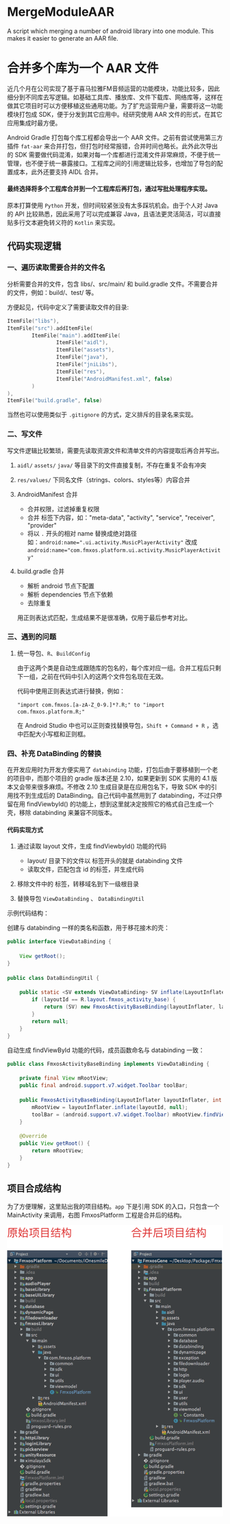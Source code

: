 # MergeModuleAAR
A script which merging a number of android library into one module. This makes it easier to generate an AAR file.


# 合并多个库为一个 AAR 文件

近几个月在公司实现了基于喜马拉雅FM音频运营的功能模块，功能比较多，因此细分到不同库去写逻辑。如基础工具库、播放库、文件下载库、网络库等，这样在做其它项目时可以方便移植这些通用功能。为了扩充运营用户量，需要将这一功能模块打包成 SDK，便于分发到其它应用中。经研究使用 AAR 文件的形式，在其它应用集成时最方便。

Android Gradle 打包每个库工程都会导出一个 AAR 文件。之前有尝试使用第三方插件 `fat-aar` 来合并打包，但打包时经常报错，合并时间也略长。此外此次导出的 SDK 需要做代码混淆，如果对每一个库都进行混淆文件非常麻烦，不便于统一管理，也不便于统一暴露接口。工程库之间的引用逻辑比较多，也增加了导包的配置成本，此外还要支持 AIDL 合并。


#### 最终选择将多个工程库合并到一个工程库后再打包，通过写批处理程序实现。


原本打算使用 `Python` 开发，但时间较紧张没有太多踩坑机会。由于个人对 Java 的 API 比较熟悉，因此采用了可以完成兼容 Java，且语法更灵活简洁，可以直接贴多行文本避免转义符的 `Kotlin` 来实现。


## 代码实现逻辑

### 一、遍历读取需要合并的文件名

分析需要合并的文件，包含 libs/、src/main/ 和 build.gradle 文件。不需要合并的文件，例如：build/、test/ 等。

方便起见，代码中定义了需要读取文件的目录:

```kotlin
ItemFile("libs"),
ItemFile("src").addItemFile(
        ItemFile("main").addItemFile(
                ItemFile("aidl"),
                ItemFile("assets"),
                ItemFile("java"),
                ItemFile("jniLibs"),
                ItemFile("res"),
                ItemFile("AndroidManifest.xml", false)
        )
),
ItemFile("build.gradle", false)
```

当然也可以使用类似于 `.gitignore` 的方式，定义排斥的目录名来实现。



### 二、写文件

写文件逻辑比较繁琐，需要先读取资源文件和清单文件的内容提取后再合并写出。

1. `aidl/` `assets/` `java/` 等目录下的文件直接复制，不存在重复不会有冲突
2. `res/values/` 下同名文件（strings、colors、styles等）内容合并
3. AndroidManifest 合并   
	- 合并权限，过滤掉重复权限
	- 合并 <application> 标签下内容，如："meta-data", "activity", "service", "receiver", "provider"
	- 将以 `.` 开头的相对 name 替换成绝对路径   
		如：`android:name=".ui.activity.MusicPlayerActivity"` 改成 `android:name="com.fmxos.platform.ui.activity.MusicPlayerActivity"`

4. build.gradle 合并
	- 解析 android 节点下配置
	- 解析 dependencies 节点下依赖
	- 去除重复
	
	用正则表达式匹配，生成结果不是很准确，仅用于最后参考对比。


### 三、遇到的问题

1. 统一导包、`R`、`BuildConfig`
	
	由于这两个类是自动生成跟随库的包名的，每个库对应一组。合并工程后只剩下一组，之前在代码中引入的这两个文件包名现在无效。  
	  
	代码中使用正则表达式进行替换，例如： 
	
	```
	"import com.fmxos.[a-zA-Z_0-9.]*?.R;" to "import com.fmxos.platform.R;"
	```
	
	在 Android Studio 中也可以正则查找替换导包，`Shift + Command + R` ，选中匹配大小写框和正则框。


### 四、补充 DataBinding 的替换

在开发应用时为开发方便实用了 `databinding` 功能，打包后由于要移植到一个老的项目中，而那个项目的 gradle 版本还是 2.10，如果更新到 SDK 实用的 4.1 版本又会带来很多麻烦。不修改 2.10 生成目录是在应用包名下，导致 SDK 中的引用找不到生成后的 DataBinding。自己代码中虽然用到了 databinding，不过只停留在用 findViewbyId() 的功能上，想到这里就决定按照它的格式自己生成一个壳，移除 databinding 来兼容不同版本。

#### 代码实现方式

1. 通过读取 layout 文件，生成 findViewbyId() 功能的代码
	- layout/ 目录下的文件以 <layout> 标签开头的就是 databinding 文件
	- 读取文件，匹配包含 id 的标签，并生成代码

2. 移除文件中的 <layout> 标签，转移域名到下一级根目录

3. 替换导包 `ViewDataBinding` 、 `DataBindingUtil`

示例代码结构：

创建与 databinding 一样的类名和函数，用于移花接木的壳：

```java
public interface ViewDataBinding {

    View getRoot();
}

public class DataBindingUtil {

    public static <SV extends ViewDataBinding> SV inflate(LayoutInflater layoutInflater, int layoutId, Object o, boolean b) {
        if (layoutId == R.layout.fmxos_activity_base) {
            return (SV) new FmxosActivityBaseBinding(layoutInflater, layoutId);
        }
        return null;
    }
}
```

自动生成 findViewById 功能的代码，成员函数命名与 databinding 一致：

```java
public class FmxosActivityBaseBinding implements ViewDataBinding {

    private final View mRootView;
    public final android.support.v7.widget.Toolbar toolBar;

    public FmxosActivityBaseBinding(LayoutInflater layoutInflater, int layoutId) {
        mRootView = layoutInflater.inflate(layoutId, null);
        toolBar = (android.support.v7.widget.Toolbar) mRootView.findViewById(R.id.tool_bar);
    }

    @Override
    public View getRoot() {
        return mRootView;
    }
}
```



## 项目合成结构

为了方便理解，这里贴出我的项目结构。`app` 下是引用 SDK 的入口，只包含一个 MainActivity 来调用，右图 FmxosPlatform 工程是合并后的结构。

![](./img/img_comparison_merge_arr.png)





